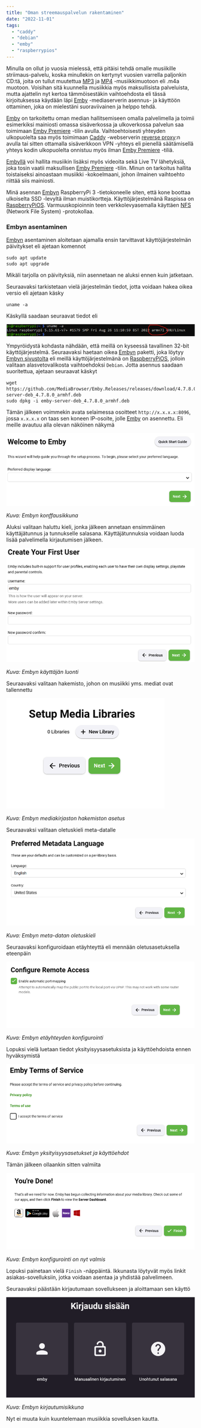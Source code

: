 ```yaml
---
title: "Oman streemauspalvelun rakentaminen"
date: "2022-11-01"
tags: 
  - "caddy"
  - "debian"
  - "emby"
  - "raspberrypios"
---
```


Minulla on ollut jo vuosia mielessä, että pitäisi tehdä omalle musiikille striimaus-palvelu, koska minullekin on kertynyt vuosien varrella paljonkin CD:tä, joita on tullut muutettua [MP3](https://en.wikipedia.org/wiki/MP3) ja [MP4](https://en.wikipedia.org/wiki/MP4_file_format) -musiikkimuotoon eli .m4a muotoon. Voisihan sitä kuunnella musiikkia myös maksullisista palveluista, mutta ajattelin nyt kertoa tämmöisestäkin vaihtoehdosta eli tässä kirjoituksessa käydään läpi [Emby](https://emby.media/index.html) -mediaserverin asennus- ja käyttöön ottaminen, joka on mielestäni suoraviivainen ja helppo tehdä.

[Emby](https://emby.media/index.html) on tarkoitettu oman median hallitsemiseen omalla palvelimella ja toimii esimerkiksi mainiosti omassa sisäverkossa ja ulkoverkossa palvelun saa toimimaan [Emby Premiere](https://emby.media/premiere.html) -tilin avulla. Vaihtoehtoisesti yhteyden ulkopuolelta saa myös toimimaan [Caddy](https://caddyserver.com/) -webserverin [reverse proxy](https://caddyserver.com/docs/quick-starts/reverse-proxy#reverse-proxy-quick-start):n avulla tai sitten ottamalla sisäverkkoon VPN -yhteys eli pienellä säätämisellä yhteys kodin ulkopuolelta onnistuu myös ilman [Emby Premiere](https://emby.media/premiere.html) -tiliä.

[Embyllä](https://emby.media/index.html) voi hallita musiikin lisäksi myös videoita sekä Live TV lähetyksiä, joka tosin vaatii maksullisen [Emby Premiere](https://emby.media/premiere.html) -tilin. Minun on tarkoitus hallita toistaiseksi ainoastaan musiikki -kokoelmaani, johon ilmainen vaihtoehto riittää siis mainiosti.

Minä asennan [Embyn](https://emby.media/index.html) RaspberryPi 3 -tietokoneelle siten, että kone boottaa ulkoiselta SSD -levyltä ilman muistikortteja. Käyttöjärjestelmänä Raspissa on [RaspberryPiOS](https://www.raspberrypi.com/software/). Varmuuskopioinnin teen verkkolevyasemalla käyttäen [NFS](https://en.wikipedia.org/wiki/Network_File_System) (Network File System) -protokollaa.

### Embyn asentaminen

[Embyn](https://emby.media/index.html) asentaminen aloitetaan ajamalla ensin tarvittavat käyttöjärjestelmän päivitykset eli ajetaan komennot

```
sudo apt update
sudo apt upgrade
```

Mikäli tarjolla on päivityksiä, niin asennetaan ne aluksi ennen kuin jatketaan.

Seuraavaksi tarkistetaan vielä järjestelmän tiedot, jotta voidaan hakea oikea versio eli ajetaan käsky

```
uname -a
```

Käskyllä saadaan seuraavat tiedot eli

![](/images/oman-streemauspalvelun-rakentaminen/kuva1.png)

Ympyröidystä kohdasta nähdään, että meillä on kyseessä tavallinen 32-bit käyttöjärjestelmä. Seuraavaksi haetaan oikea [Embyn](https://emby.media/index.html) paketti, joka löytyy [Embyn sivustolta](https://emby.media/linux-server.html) eli meillä käyttöjärjestelmänä on [RaspberryPiOS](https://www.raspberrypi.com/software/), jolloin valitaan alasvetovalikosta vaihtoehdoksi `Debian`. Jotta asennus saadaan suoritettua, ajetaan seuraavat käskyt

```
wget https://github.com/MediaBrowser/Emby.Releases/releases/download/4.7.8.0/emby-server-deb_4.7.8.0_armhf.deb
sudo dpkg -i emby-server-deb_4.7.8.0_armhf.deb
```

Tämän jälkeen voimmekin avata selaimessa osoitteet `http://x.x.x.x:8096`, jossa `x.x.x.x` on taas sen koneen IP-osoite, jolle [Emby](https://emby.media/index.html) on asennettu. Eli meille avautuu alla olevan näköinen näkymä

![](/images/oman-streemauspalvelun-rakentaminen/kuva2.png)

_Kuva: Embyn konffausikkuna_

Aluksi valitaan haluttu kieli, jonka jälkeen annetaan ensimmäinen käyttäjätunnus ja tunnukselle salasana. Käyttäjätunnuksia voidaan luoda lisää palvelimella kirjautumisen jälkeen.

![](/images/oman-streemauspalvelun-rakentaminen/kuva3.png)

_Kuva: Embyn käyttäjän luonti_

Seuraavaksi valitaan hakemisto, johon on musiikki yms. mediat ovat tallennettu

![](/images/oman-streemauspalvelun-rakentaminen/kuva4.png)

_Kuva: Embyn mediakirjaston hakemiston asetus_

Seuraavaksi valitaan oletuskieli meta-datalle

![](/images/oman-streemauspalvelun-rakentaminen/kuva5.png)

_Kuva: Embyn meta-datan oletuskieli_

Seuraavaksi konfiguroidaan etäyhteyttä eli mennään oletusasetuksella eteenpäin

![](/images/oman-streemauspalvelun-rakentaminen/kuva6.png)

_Kuva: Embyn etäyhteyden konfigurointi_

Lopuksi vielä luetaan tiedot yksityisyysasetuksista ja käyttöehdoista ennen hyväksymistä

![](/images/oman-streemauspalvelun-rakentaminen/kuva7.png)

_Kuva: Embyn yksityisyysasetukset ja käyttöehdot_

Tämän jälkeen ollaankin sitten valmiita

![](/images/oman-streemauspalvelun-rakentaminen/kuva8.png)

_Kuva: Embyn konfigurointi on nyt valmis_

Lopuksi painetaan vielä `Finish` -näppäintä. Ikkunasta löytyvät myös linkit asiakas-sovelluksiin, jotka voidaan asentaa ja yhdistää palvelimeen.

Seuraavaksi päästään kirjautumaan sovellukseen ja aloittamaan sen käyttö

![](/images/oman-streemauspalvelun-rakentaminen/kuva9.png)

_Kuva: Embyn kirjautumisikkuna_

Nyt ei muuta kuin kuuntelemaan musiikkia sovelluksen kautta.

